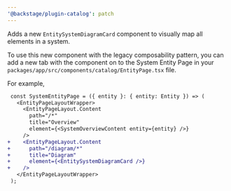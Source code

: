 ```yaml
---
'@backstage/plugin-catalog': patch
---
```


Adds a new `EntitySystemDiagramCard` component to visually map all elements in a system.

To use this new component with the legacy composability pattern, you can add a new tab with the component on to the System Entity Page in your `packages/app/src/components/catalog/EntityPage.tsx` file.

For example,

```diff
 const SystemEntityPage = ({ entity }: { entity: Entity }) => (
   <EntityPageLayoutWrapper>
     <EntityPageLayout.Content
       path="/*"
       title="Overview"
       element={<SystemOverviewContent entity={entity} />}
     />
+    <EntityPageLayout.Content
+      path="/diagram/*"
+      title="Diagram"
+      element={<EntitySystemDiagramCard />}
+    />
   </EntityPageLayoutWrapper>
 );
```
